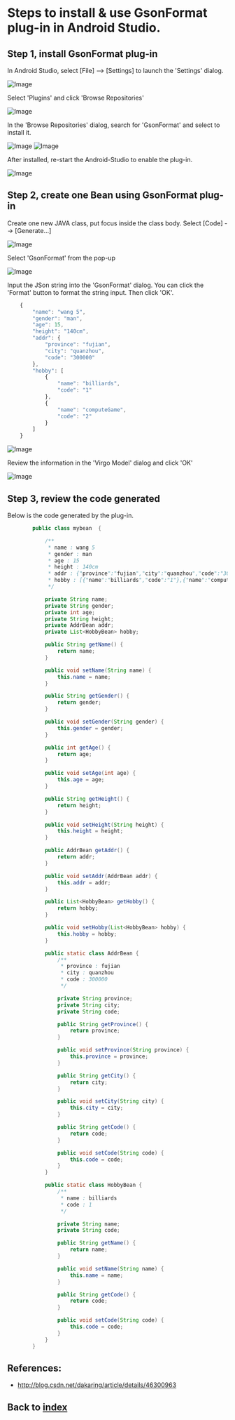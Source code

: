 # Steps to install & use GsonFormat plug-in in Android Studio.

## Step 1, install GsonFormat plug-in

In Android Studio, select [File] --> [Settings] to launch the 'Settings' dialog.

![Image](../images/0004_01.png)

Select 'Plugins' and click 'Browse Repositories'

![Image](../images/0004_02.png)

In the 'Browse Repositories' dialog, search for 'GsonFormat' and select to install it.

![Image](../images/0004_03.png)
![Image](../images/0004_04.png)

After installed, re-start the Android-Studio to enable the plug-in.

![Image](../images/0004_05.png)

## Step 2, create one Bean using GsonFormat plug-in

Create one new JAVA class, put focus inside the class body. Select [Code] --> [Generate...]

![Image](../images/0004_06.png)

Select 'GsonFormat' from the pop-up

![Image](../images/0004_07.png)

Input the JSon string into the 'GsonFormat' dialog. You can click the 'Format' button to format the string input. Then click 'OK'.
```Javascript
    {
        "name": "wang 5",
        "gender": "man",
        "age": 15,
        "height": "140cm",
        "addr": {
            "province": "fujian",
            "city": "quanzhou",
            "code": "300000"
        },
        "hobby": [
            {
                "name": "billiards",
                "code": "1"
            },
            {
                "name": "computeGame",
                "code": "2"
            }
        ]
    }
```
![Image](../images/0004_08.png)

Review the information in the 'Virgo Model' dialog and click 'OK'

![Image](../images/0004_09.png)

## Step 3, review the code generated
Below is the code generated by the plug-in.
```JAVA
        public class mybean  {

            /**
             * name : wang 5
             * gender : man
             * age : 15
             * height : 140cm
             * addr : {"province":"fujian","city":"quanzhou","code":"300000"}
             * hobby : [{"name":"billiards","code":"1"},{"name":"computeGame","code":"2"}]
             */

            private String name;
            private String gender;
            private int age;
            private String height;
            private AddrBean addr;
            private List<HobbyBean> hobby;

            public String getName() {
                return name;
            }

            public void setName(String name) {
                this.name = name;
            }

            public String getGender() {
                return gender;
            }

            public void setGender(String gender) {
                this.gender = gender;
            }

            public int getAge() {
                return age;
            }

            public void setAge(int age) {
                this.age = age;
            }

            public String getHeight() {
                return height;
            }

            public void setHeight(String height) {
                this.height = height;
            }

            public AddrBean getAddr() {
                return addr;
            }

            public void setAddr(AddrBean addr) {
                this.addr = addr;
            }

            public List<HobbyBean> getHobby() {
                return hobby;
            }

            public void setHobby(List<HobbyBean> hobby) {
                this.hobby = hobby;
            }

            public static class AddrBean {
                /**
                 * province : fujian
                 * city : quanzhou
                 * code : 300000
                 */

                private String province;
                private String city;
                private String code;

                public String getProvince() {
                    return province;
                }

                public void setProvince(String province) {
                    this.province = province;
                }

                public String getCity() {
                    return city;
                }

                public void setCity(String city) {
                    this.city = city;
                }

                public String getCode() {
                    return code;
                }

                public void setCode(String code) {
                    this.code = code;
                }
            }

            public static class HobbyBean {
                /**
                 * name : billiards
                 * code : 1
                 */

                private String name;
                private String code;

                public String getName() {
                    return name;
                }

                public void setName(String name) {
                    this.name = name;
                }

                public String getCode() {
                    return code;
                }

                public void setCode(String code) {
                    this.code = code;
                }
            }
        }
```

## References:
- http://blog.csdn.net/dakaring/article/details/46300963

## Back to [index](./index.md)
